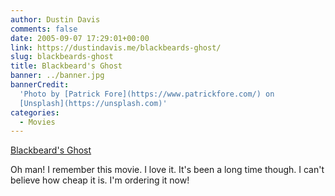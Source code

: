 ```yaml
---
author: Dustin Davis
comments: false
date: 2005-09-07 17:29:01+00:00
link: https://dustindavis.me/blackbeards-ghost/
slug: blackbeards-ghost
title: Blackbeard's Ghost
banner: ../banner.jpg
bannerCredit:
  'Photo by [Patrick Fore](https://www.patrickfore.com/) on
  [Unsplash](https://unsplash.com)'
categories:
  - Movies
---
```


[Blackbeard's Ghost](http://www.dvdanthology.com/dvd/B00006472U/Blackbeards-Ghost.html)

Oh man! I remember this movie. I love it. It's been a long time though. I can't
believe how cheap it is. I'm ordering it now!
